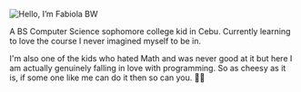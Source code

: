 ![Hello, I’m Fabiola BW](https://github.com/BobbyFabiola/BobbyFabiola/assets/144536942/2eba3217-5044-4169-8518-d6b0b019b71c)

A BS Computer Science sophomore college kid in Cebu. 
Currently learning to love the course I never imagined myself to be in.

I'm also one of the kids who hated Math and was never good at it but here I am actually genuinely falling in love with programming. So as cheesy as it is, if some one like me can do it then so can you. 🤍🥰
